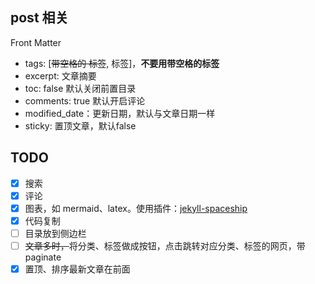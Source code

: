 ## post 相关

Front Matter
- tags: [~~带空格的 标签~~, 标签]，**不要用带空格的标签**
- excerpt: 文章摘要
- toc: false 默认关闭前置目录
- comments: true 默认开启评论
- modified_date：更新日期，默认与文章日期一样
- sticky: 置顶文章，默认false

## TODO

- [x] 搜索
- [x] 评论
- [x] 图表，如 mermaid、latex。使用插件：[jekyll-spaceship](https://github.com/jeffreytse/jekyll-spaceship)
- [x] 代码复制
- [ ] 目录放到侧边栏
- [ ] ~~文章多时，~~将分类、标签做成按钮，点击跳转对应分类、标签的网页，带 paginate
- [x] 置顶、排序最新文章在前面